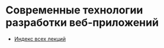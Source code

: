 # Современные технологии разработки веб-приложений

* [Индекс всех лекций](http://grsu.github.io/web-dev/)
